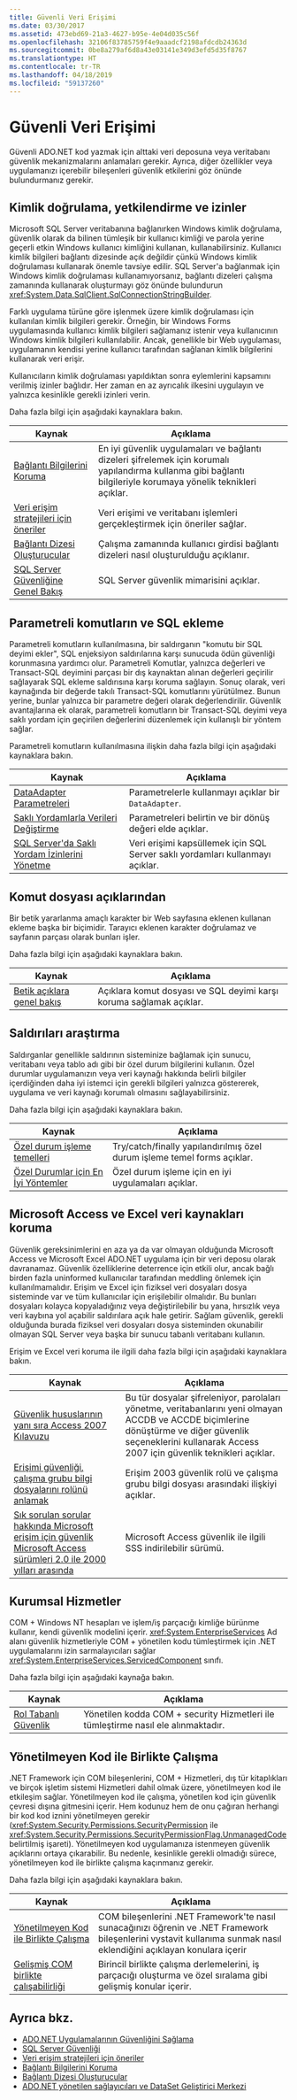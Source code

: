 ```yaml
---
title: Güvenli Veri Erişimi
ms.date: 03/30/2017
ms.assetid: 473ebd69-21a3-4627-b95e-4e04d035c56f
ms.openlocfilehash: 32106f83785759f4e9aaadcf2198afdcdb24363d
ms.sourcegitcommit: 0be8a279af6d8a43e03141e349d3efd5d35f8767
ms.translationtype: HT
ms.contentlocale: tr-TR
ms.lasthandoff: 04/18/2019
ms.locfileid: "59137260"
---
```

# <a name="secure-data-access"></a>Güvenli Veri Erişimi
Güvenli ADO.NET kod yazmak için alttaki veri deposuna veya veritabanı güvenlik mekanizmalarını anlamaları gerekir. Ayrıca, diğer özellikler veya uygulamanızı içerebilir bileşenleri güvenlik etkilerini göz önünde bulundurmanız gerekir.  
  
## <a name="authentication-authorization-and-permissions"></a>Kimlik doğrulama, yetkilendirme ve izinler  
 Microsoft SQL Server veritabanına bağlanırken Windows kimlik doğrulama, güvenlik olarak da bilinen tümleşik bir kullanıcı kimliği ve parola yerine geçerli etkin Windows kullanıcı kimliğini kullanan, kullanabilirsiniz. Kullanıcı kimlik bilgileri bağlantı dizesinde açık değildir çünkü Windows kimlik doğrulaması kullanarak önemle tavsiye edilir. SQL Server'a bağlanmak için Windows kimlik doğrulaması kullanamıyorsanız, bağlantı dizeleri çalışma zamanında kullanarak oluşturmayı göz önünde bulundurun <xref:System.Data.SqlClient.SqlConnectionStringBuilder>.  
  
 Farklı uygulama türüne göre işlenmek üzere kimlik doğrulaması için kullanılan kimlik bilgileri gerekir. Örneğin, bir Windows Forms uygulamasında kullanıcı kimlik bilgileri sağlamanız istenir veya kullanıcının Windows kimlik bilgileri kullanılabilir. Ancak, genellikle bir Web uygulaması, uygulamanın kendisi yerine kullanıcı tarafından sağlanan kimlik bilgilerini kullanarak veri erişir.  
  
 Kullanıcıların kimlik doğrulaması yapıldıktan sonra eylemlerini kapsamını verilmiş izinler bağlıdır. Her zaman en az ayrıcalık ilkesini uygulayın ve yalnızca kesinlikle gerekli izinleri verin.  
  
 Daha fazla bilgi için aşağıdaki kaynaklara bakın.  
  
|Kaynak|Açıklama|  
|--------------|-----------------|  
|[Bağlantı Bilgilerini Koruma](../../../../docs/framework/data/adonet/protecting-connection-information.md)|En iyi güvenlik uygulamaları ve bağlantı dizeleri şifrelemek için korumalı yapılandırma kullanma gibi bağlantı bilgileriyle korumaya yönelik teknikleri açıklar.|  
|[Veri erişim stratejileri için öneriler](https://docs.microsoft.com/previous-versions/visualstudio/visual-studio-2008/8fxztkff(v=vs.90))|Veri erişimi ve veritabanı işlemleri gerçekleştirmek için öneriler sağlar.|  
|[Bağlantı Dizesi Oluşturucular](../../../../docs/framework/data/adonet/connection-string-builders.md)|Çalışma zamanında kullanıcı girdisi bağlantı dizeleri nasıl oluşturulduğu açıklanır.|  
|[SQL Server Güvenliğine Genel Bakış](../../../../docs/framework/data/adonet/sql/overview-of-sql-server-security.md)|SQL Server güvenlik mimarisini açıklar.|  
  
## <a name="parameterized-commands-and-sql-injection"></a>Parametreli komutların ve SQL ekleme  
 Parametreli komutların kullanılmasına, bir saldırganın "komutu bir SQL deyimi ekler", SQL enjeksiyon saldırılarına karşı sunucuda ödün güvenliği korunmasına yardımcı olur. Parametreli Komutlar, yalnızca değerleri ve Transact-SQL deyimini parçası bir dış kaynaktan alınan değerleri geçirilir sağlayarak SQL ekleme saldırısına karşı koruma sağlayın. Sonuç olarak, veri kaynağında bir değerde takılı Transact-SQL komutlarını yürütülmez. Bunun yerine, bunlar yalnızca bir parametre değeri olarak değerlendirilir. Güvenlik avantajlarına ek olarak, parametreli komutların bir Transact-SQL deyimi veya saklı yordam için geçirilen değerlerini düzenlemek için kullanışlı bir yöntem sağlar.  
  
 Parametreli komutların kullanılmasına ilişkin daha fazla bilgi için aşağıdaki kaynaklara bakın.  
  
|Kaynak|Açıklama|  
|--------------|-----------------|  
|[DataAdapter Parametreleri](../../../../docs/framework/data/adonet/dataadapter-parameters.md)|Parametrelerle kullanmayı açıklar bir `DataAdapter`.|  
|[Saklı Yordamlarla Verileri Değiştirme](../../../../docs/framework/data/adonet/modifying-data-with-stored-procedures.md)|Parametreleri belirtin ve bir dönüş değeri elde açıklar.|  
|[SQL Server'da Saklı Yordam İzinlerini Yönetme](../../../../docs/framework/data/adonet/sql/managing-permissions-with-stored-procedures-in-sql-server.md)|Veri erişimi kapsüllemek için SQL Server saklı yordamları kullanmayı açıklar.|  
  
## <a name="script-exploits"></a>Komut dosyası açıklarından  
 Bir betik yararlanma amaçlı karakter bir Web sayfasına eklenen kullanan ekleme başka bir biçimidir. Tarayıcı eklenen karakter doğrulamaz ve sayfanın parçası olarak bunları işler.  
  
 Daha fazla bilgi için aşağıdaki kaynaklara bakın.  
  
|Kaynak|Açıklama|  
|--------------|-----------------|  
|[Betik açıklara genel bakış](https://docs.microsoft.com/previous-versions/aspnet/w1sw53ds(v=vs.100))|Açıklara komut dosyası ve SQL deyimi karşı koruma sağlamak açıklar.|  
  
## <a name="probing-attacks"></a>Saldırıları araştırma  
 Saldırganlar genellikle saldırının sisteminize bağlamak için sunucu, veritabanı veya tablo adı gibi bir özel durum bilgilerini kullanın. Özel durumlar uygulamanızın veya veri kaynağı hakkında belirli bilgiler içerdiğinden daha iyi istemci için gerekli bilgileri yalnızca göstererek, uygulama ve veri kaynağı korumalı olmasını sağlayabilirsiniz.  
  
 Daha fazla bilgi için aşağıdaki kaynaklara bakın.  
  
|Kaynak|Açıklama|  
|--------------|-----------------|  
|[Özel durum işleme temelleri](../../../../docs/standard/exceptions/exception-handling-fundamentals.md)|Try/catch/finally yapılandırılmış özel durum işleme temel forms açıklar.|  
|[Özel Durumlar için En İyi Yöntemler](../../../../docs/standard/exceptions/best-practices-for-exceptions.md)|Özel durum işleme için en iyi uygulamaları açıklar.|  
  
## <a name="protecting-microsoft-access-and-excel-data-sources"></a>Microsoft Access ve Excel veri kaynakları koruma  
 Güvenlik gereksinimlerini en aza ya da var olmayan olduğunda Microsoft Access ve Microsoft Excel ADO.NET uygulama için bir veri deposu olarak davranamaz. Güvenlik özelliklerine deterrence için etkili olur, ancak bağlı birden fazla uninformed kullanıcılar tarafından meddling önlemek için kullanılmamalıdır. Erişim ve Excel için fiziksel veri dosyaları dosya sisteminde var ve tüm kullanıcılar için erişilebilir olmalıdır. Bu bunları dosyaları kolayca kopyaladığınız veya değiştirilebilir bu yana, hırsızlık veya veri kaybına yol açabilir saldırılara açık hale getirir. Sağlam güvenlik, gerekli olduğunda burada fiziksel veri dosyaları dosya sisteminden okunabilir olmayan SQL Server veya başka bir sunucu tabanlı veritabanı kullanın.  
  
 Erişim ve Excel veri koruma ile ilgili daha fazla bilgi için aşağıdaki kaynaklara bakın.  
  
|Kaynak|Açıklama|  
|--------------|-----------------|  
|[Güvenlik hususlarının yanı sıra Access 2007 Kılavuzu](https://go.microsoft.com/fwlink/?LinkId=98354)|Bu tür dosyalar şifreleniyor, parolaları yönetme, veritabanlarını yeni olmayan ACCDB ve ACCDE biçimlerine dönüştürme ve diğer güvenlik seçeneklerini kullanarak Access 2007 için güvenlik teknikleri açıklar.|  
|[Erişimi güvenliği, çalışma grubu bilgi dosyalarını rolünü anlamak](https://support.microsoft.com/kb/305542)|Erişim 2003 güvenlik rolü ve çalışma grubu bilgi dosyası arasındaki ilişkiyi açıklar.|  
|[Sık sorulan sorular hakkında Microsoft erişim için güvenlik Microsoft Access sürümleri 2.0 ile 2000 yılları arasında](https://go.microsoft.com/fwlink/?LinkId=47698)|Microsoft Access güvenlik ile ilgili SSS indirilebilir sürümü.|  
## <a name="enterprise-services"></a>Kurumsal Hizmetler  
 COM + Windows NT hesapları ve işlem/iş parçacığı kimliğe bürünme kullanır, kendi güvenlik modelini içerir. <xref:System.EnterpriseServices> Ad alanı güvenlik hizmetleriyle COM + yönetilen kodu tümleştirmek için .NET uygulamalarını izin sarmalayıcıları sağlar <xref:System.EnterpriseServices.ServicedComponent> sınıfı.  
  
 Daha fazla bilgi için aşağıdaki kaynağa bakın.  
  
|Kaynak|Açıklama|  
|--------------|-----------------|  
|[Rol Tabanlı Güvenlik](https://docs.microsoft.com/previous-versions/dotnet/netframework-1.1/s6y8k15h(v=vs.71))|Yönetilen kodda COM + security Hizmetleri ile tümleştirme nasıl ele alınmaktadır.|  
  
## <a name="interoperating-with-unmanaged-code"></a>Yönetilmeyen Kod ile Birlikte Çalışma  
 .NET Framework için COM bileşenlerini, COM + Hizmetleri, dış tür kitaplıkları ve birçok işletim sistemi Hizmetleri dahil olmak üzere, yönetilmeyen kod ile etkileşim sağlar. Yönetilmeyen kod ile çalışma, yönetilen kod için güvenlik çevresi dışına gitmesini içerir. Hem kodunuz hem de onu çağıran herhangi bir kod kod iznini yönetilmeyen gerekir (<xref:System.Security.Permissions.SecurityPermission> ile <xref:System.Security.Permissions.SecurityPermissionFlag.UnmanagedCode> belirtilmiş işareti). Yönetilmeyen kod uygulamanıza istenmeyen güvenlik açıklarını ortaya çıkarabilir. Bu nedenle, kesinlikle gerekli olmadığı sürece, yönetilmeyen kod ile birlikte çalışma kaçınmanız gerekir.  
  
 Daha fazla bilgi için aşağıdaki kaynaklara bakın.  
  
|Kaynak|Açıklama|  
|--------------|-----------------|  
|[Yönetilmeyen Kod ile Birlikte Çalışma](../../../../docs/framework/interop/index.md)|COM bileşenlerini .NET Framework'te nasıl sunacağınızı öğrenin ve .NET Framework bileşenlerini vystavit kullanıma sunmak nasıl eklendiğini açıklayan konulara içerir|
|[Gelişmiş COM birlikte çalışabilirliği](https://docs.microsoft.com/previous-versions/dotnet/netframework-4.0/bd9cdfyx(v=vs.100))|Birincil birlikte çalışma derlemelerini, iş parçacığı oluşturma ve özel sıralama gibi gelişmiş konular içerir.|

## <a name="see-also"></a>Ayrıca bkz.

- [ADO.NET Uygulamalarının Güvenliğini Sağlama](../../../../docs/framework/data/adonet/securing-ado-net-applications.md)
- [SQL Server Güvenliği](../../../../docs/framework/data/adonet/sql/sql-server-security.md)
- [Veri erişim stratejileri için öneriler](https://docs.microsoft.com/previous-versions/visualstudio/visual-studio-2008/8fxztkff(v=vs.90))
- [Bağlantı Bilgilerini Koruma](../../../../docs/framework/data/adonet/protecting-connection-information.md)
- [Bağlantı Dizesi Oluşturucular](../../../../docs/framework/data/adonet/connection-string-builders.md)
- [ADO.NET yönetilen sağlayıcıları ve DataSet Geliştirici Merkezi](https://go.microsoft.com/fwlink/?LinkId=217917)

